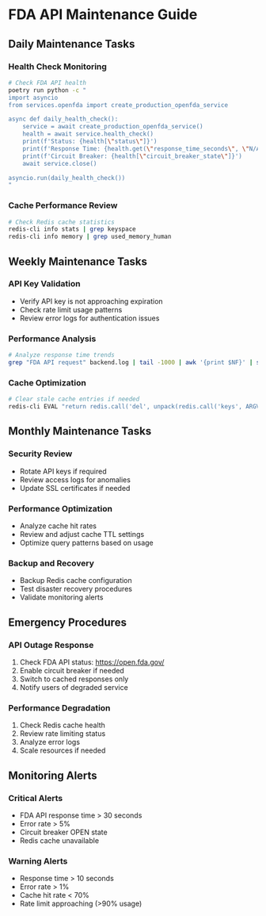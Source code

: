 # FDA API Maintenance Guide

## Daily Maintenance Tasks

### Health Check Monitoring

```bash
# Check FDA API health
poetry run python -c "
import asyncio
from services.openfda import create_production_openfda_service

async def daily_health_check():
    service = await create_production_openfda_service()
    health = await service.health_check()
    print(f'Status: {health[\"status\"]}')
    print(f'Response Time: {health.get(\"response_time_seconds\", \"N/A\")}s')
    print(f'Circuit Breaker: {health[\"circuit_breaker_state\"]}')
    await service.close()

asyncio.run(daily_health_check())
"
```

### Cache Performance Review

```bash
# Check Redis cache statistics
redis-cli info stats | grep keyspace
redis-cli info memory | grep used_memory_human
```

## Weekly Maintenance Tasks

### API Key Validation

- Verify API key is not approaching expiration
- Check rate limit usage patterns
- Review error logs for authentication issues

### Performance Analysis

```bash
# Analyze response time trends
grep "FDA API request" backend.log | tail -1000 | awk '{print $NF}' | sort -n
```

### Cache Optimization

```bash
# Clear stale cache entries if needed
redis-cli EVAL "return redis.call('del', unpack(redis.call('keys', ARGV[1])))" 0 "openfda:*"
```

## Monthly Maintenance Tasks

### Security Review

- Rotate API keys if required
- Review access logs for anomalies
- Update SSL certificates if needed

### Performance Optimization

- Analyze cache hit rates
- Review and adjust cache TTL settings
- Optimize query patterns based on usage

### Backup and Recovery

- Backup Redis cache configuration
- Test disaster recovery procedures
- Validate monitoring alerts

## Emergency Procedures

### API Outage Response

1. Check FDA API status: https://open.fda.gov/
2. Enable circuit breaker if needed
3. Switch to cached responses only
4. Notify users of degraded service

### Performance Degradation

1. Check Redis cache health
2. Review rate limiting status
3. Analyze error logs
4. Scale resources if needed

## Monitoring Alerts

### Critical Alerts

- FDA API response time > 30 seconds
- Error rate > 5%
- Circuit breaker OPEN state
- Redis cache unavailable

### Warning Alerts

- Response time > 10 seconds
- Error rate > 1%
- Cache hit rate < 70%
- Rate limit approaching (>90% usage)
